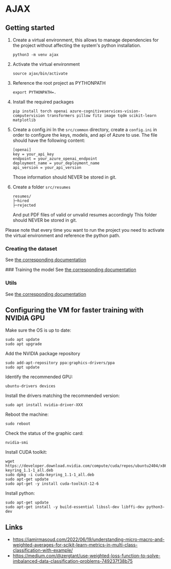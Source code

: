 # AJAX

## Getting started

1. Create a virtual environment, this allows to manage dependencies for the project without affecting the system's python installation.
   ```
   python3 -m venv ajax
   ```

2. Activate the virtual environment
   ```
   source ajax/bin/activate
   ```

3. Reference the root project as PYTHONPATH
   ```
   export PYTHONPATH=. 
   ```

4. Install the required packages
   ```
   pip install torch openai azure-cognitiveservices-vision-computervision transformers pillow fitz image tqdm scikit-learn matplotlib
   ```

5. Create a config.ini
   In the `src/common` directory, create a `config.ini` in order to configure the keys, models, and api of Azure to use.
   The file should have the following content:
   ```
   [openai]
   key = your_api_key
   endpoint = your_azure_openai_endpoint
   deployment_name = your_deployment_name
   api_version = your_api_version
   ```
   Those information should NEVER be stored in git. 

6. Create a folder `src/resumes`
   ```
   resumes/
   ├─hired
   ├─rejected
   ```
   And put PDF files of valid or unvalid resumes accordingly
   This folder should NEVER be stored in git.

Please note that every time you want to run the project you need to activate the virtual environment and reference the python path.

### Creating the dataset
See [the corresponding documentation](src/dataset_builder/README.md)

### Training the model
See [the corresponding documentation](src/model_training/README.md)

### Utils
See [the corresponding documentation](src/utils/README.md)

## Configuring the VM for faster training with NVIDIA GPU
Make sure the OS is up to date:
```
sudo apt update
sudo apt upgrade
```

Add the NVIDIA package repository
```
sudo add-apt-repository ppa:graphics-drivers/ppa
sudo apt update
```

Identify the recommended GPU:
```
ubuntu-drivers devices
```

Install the drivers matching the recommended version:
```
sudo apt install nvidia-driver-XXX
```

Reboot the machine:
```
sudo reboot
```

Check the status of the graphic card:
```
nvidia-smi
```

Install CUDA toolkit:
```
wget https://developer.download.nvidia.com/compute/cuda/repos/ubuntu2404/x86_64/cuda-keyring_1.1-1_all.deb
sudo dpkg -i cuda-keyring_1.1-1_all.deb
sudo apt-get update
sudo apt-get -y install cuda-toolkit-12-6
```

Install python:
```
sudo apt-get update
sudo apt-get install -y build-essential libssl-dev libffi-dev python3-dev
```

## Links
* https://iamirmasoud.com/2022/06/19/understanding-micro-macro-and-weighted-averages-for-scikit-learn-metrics-in-multi-class-classification-with-example/
* https://medium.com/@zergtant/use-weighted-loss-function-to-solve-imbalanced-data-classification-problems-749237f38b75